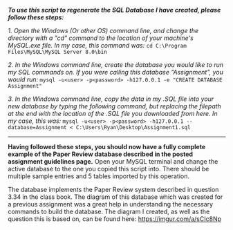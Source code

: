 _**To use this script to regenerate the SQL Database I have created, please follow these steps:**_

_1. Open the Windows (Or other OS) command line, and change the directory with a "cd" command to the location of your machine's MySQL.exe file. In my case, this command was:_ 
 ```cd C:\Program Files\MySQL\MySQL Server 8.0\bin```

_2. In the Windows command line, create the database you would like to run my SQL commands on. If you were calling this database "Assignment", you would run:_
```mysql -u<user> -p<password> -h127.0.0.1 -e "CREATE DATABASE Assignment"```

_3. In the Windows command line, copy the data in my .SQL file into your new database by typing the following command, but replacing the filepath at the end with the location of the .SQL file you downloaded from here. In my case, this was:_
```mysql -u<user> -p<password> -h127.0.0.1 --database=Assignment < C:\Users\Ryan\Desktop\Assignment1.sql```
                                                         
____________________________________________________________________________________________________________________________                                                     
**Having followed these steps, you should now have a fully complete example of the Paper Review database described in the posted assignment guidelines page.** Open your MySQL terminal and change the active database to the one you copied this script into. There should be multiple sample entries and 5 tables imported by this operation.

The database implements the Paper Review system described in question 3.34 in the class book. The diagram of this database which was created for a previous assignment was a great help in understanding the necessary commands to build the database. The diagram I created, as well as the question this is based on, can be found here: https://imgur.com/a/sCIc8Np
